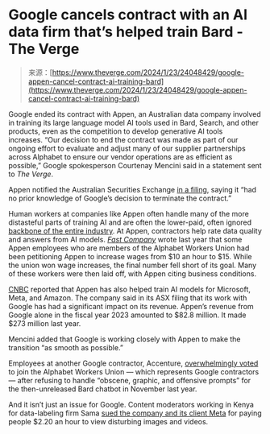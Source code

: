 <!--yml
category: 未分类
date: 2024-05-27 15:08:22
-->

# Google cancels contract with an AI data firm that’s helped train Bard - The Verge

> 来源：[https://www.theverge.com/2024/1/23/24048429/google-appen-cancel-contract-ai-training-bard](https://www.theverge.com/2024/1/23/24048429/google-appen-cancel-contract-ai-training-bard)

Google ended its contract with Appen, an Australian data company involved in training its large language model AI tools used in Bard, Search, and other products, even as the competition to develop generative AI tools increases. “Our decision to end the contract was made as part of our ongoing effort to evaluate and adjust many of our supplier partnerships across Alphabet to ensure our vendor operations are as efficient as possible,” Google spokesperson Courtenay Mencini said in a statement sent to *The Verge*. 

Appen notified the Australian Securities Exchange [in a filing](https://www.listcorp.com/asx/apx/appen-limited/news/customer-update-and-fy23-preliminary-results-2984290.html), saying it “had no prior knowledge of Google’s decision to terminate the contract.”

Human workers at companies like Appen often handle many of the more distasteful parts of training AI and are often the lower-paid, often ignored [backbone of the entire industry](/features/23764584/ai-artificial-intelligence-data-notation-labor-scale-surge-remotasks-openai-chatbots). At Appen, contractors help rate data quality and answers from AI models. [*Fast Company*](https://www.fastcompany.com/90906492/google-bard-ai-raters-fired) wrote last year that some Appen employees who are members of the Alphabet Workers Union had been petitioning Appen to increase wages from $10 an hour to $15\. While the union won wage increases, the final number fell short of its goal. Many of these workers were then laid off, with Appen citing business conditions. 

[CNBC](https://www.cnbc.com/2024/01/23/alphabet-ends-contract-with-appen-which-trained-bard-google-search.html) reported that Appen has also helped train AI models for Microsoft, Meta, and Amazon. The company said in its ASX filing that its work with Google has had a significant impact on its revenue. Appen’s revenue from Google alone in the fiscal year 2023 amounted to $82.8 million. It made $273 million last year. 

Mencini added that Google is working closely with Appen to make the transition “as smooth as possible.”

Employees at another Google contractor, Accenture, [overwhelmingly voted](/2023/11/7/23950392/google-contractors-accenture-obscene-bard-prompts-unionizing) to join the Alphabet Workers Union — which represents Google contractors — after refusing to handle “obscene, graphic, and offensive prompts” for the then-unreleased Bard chatbot in November last year.

And it isn’t just an issue for Google. Content moderators working in Kenya for data-labeling firm Sama [sued the company and its client Meta](/2024/1/11/24034865/an-ai-data-labeling-firm-is-paying-workers-2-20-an-hour-to-view-violent-horrifying-content) for paying people $2.20 an hour to view disturbing images and videos.